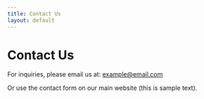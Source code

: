 ```yaml
---
title: Contact Us
layout: default
---
```


# Contact Us

For inquiries, please email us at: example@email.com

Or use the contact form on our main website (this is sample text).

